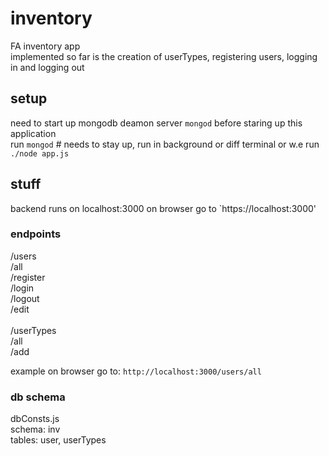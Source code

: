 # inventory
FA inventory app <br>
implemented so far is the creation of userTypes, registering users, logging in and logging out

## setup
need to start up mongodb deamon server `mongod` before staring up this application <br>
run `mongod` # needs to stay up, run in background or diff terminal or w.e
run `./node app.js`


## stuff 
backend runs on localhost:3000
on browser go to `https://localhost:3000'

### endpoints
/users <br>
  /all <br>
  /register <br>
  /login <br>
  /logout <br>
  /edit <br>
 <br>
/userTypes <br>
  /all <br>
  /add <br>

example on browser go to: `http://localhost:3000/users/all` <br>

### db schema
dbConsts.js <br>
schema: inv <br>
tables: user, userTypes <br>

